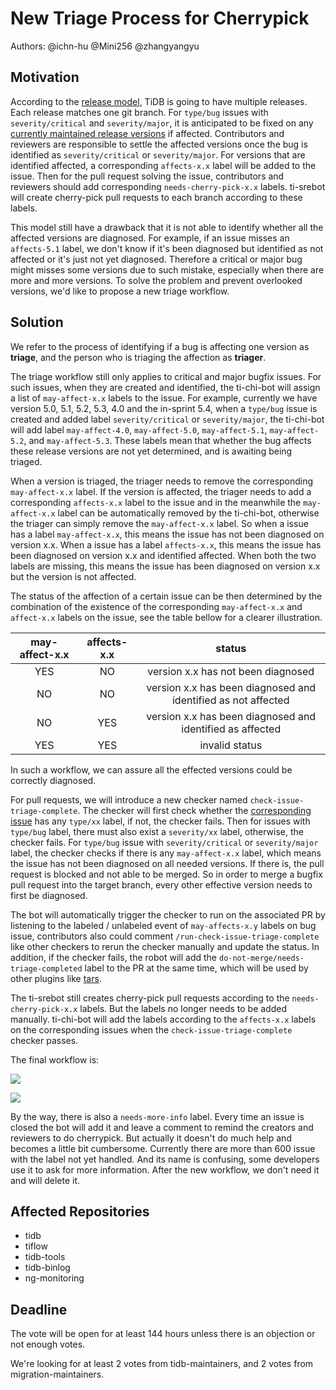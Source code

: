 # New Triage Process for Cherrypick

Authors: @ichn-hu @Mini256 @zhangyangyu

## Motivation

According to the [release model](https://pingcap.github.io/tidb-dev-guide/project-management/release-train-model.html), TiDB is going to have multiple releases. Each release matches one git branch. For `type/bug` issues with `severity/critical` and `severity/major`, it is anticipated to be fixed on any [currently maintained release versions](https://pingcap.github.io/tidb-dev-guide/project-management/release-train-model.html#what-is-tidb-version-mechanism-under-release-train-model) if affected. Contributors and reviewers are responsible to settle the affected versions once the bug is identified as `severity/critical` or `severity/major`. For versions that are identified affected, a corresponding `affects-x.x` label will be added to the issue. Then for the pull request solving the issue, contributors and reviewers should add corresponding `needs-cherry-pick-x.x` labels. ti-srebot will create cherry-pick pull requests to each branch according to these labels.

This model still have a drawback that it is not able to identify whether all the affected versions are diagnosed. For example, if an issue misses an `affects-5.1` label, we don't know if it's been diagnosed but identified as not affected or it's just not yet diagnosed. Therefore a critical or major bug might misses some versions due to such mistake, especially when there are more and more versions. To solve the problem and prevent overlooked versions, we'd like to propose a new triage workflow.

## Solution

We refer to the process of identifying if a bug is affecting one version as **triage**, and the person who is triaging the affection as **triager**.

The triage workflow still only applies to critical and major bugfix issues. For such issues, when they are created and identified, the ti-chi-bot will assign a list of `may-affect-x.x` labels to the issue. For example, currently we have version 5.0, 5.1, 5.2, 5.3, 4.0 and the in-sprint 5.4, when a `type/bug` issue is created and added label `severity/critical` or `severity/major`, the ti-chi-bot will add label `may-affect-4.0`, `may-affect-5.0`, `may-affect-5.1`, `may-affect-5.2`, and `may-affect-5.3`. These labels mean that whether the bug affects these release versions are not yet determined, and is awaiting being triaged.

When a version is triaged, the triager needs to remove the corresponding `may-affect-x.x` label. If the version is affected, the triager needs to add a corresponding `affects-x.x` label to the issue and in the meanwhile the `may-affect-x.x` label can be automatically removed by the ti-chi-bot, otherwise the triager can simply remove the `may-affect-x.x` label. So when a issue has a label `may-affect-x.x`, this means the issue has not been diagnosed on version x.x. When a issue has a label `affects-x.x`, this means the issue has been diagnosed on version x.x and identified affected. When both the two labels are missing, this means the issue has been diagnosed on version x.x but the version is not affected.

The status of the affection of a certain issue can be then determined by the combination of the existence of the corresponding `may-affect-x.x` and `affect-x.x` labels on the issue, see the table bellow for a clearer illustration.

| may-affect-x.x | affects-x.x |                         status                                |
|:--------------:|:-----------:|:-------------------------------------------------------------:|
|     YES        |    NO       | version x.x has not been diagnosed                            |
|     NO         |    NO       | version x.x has been diagnosed and identified as not affected |
|     NO         |    YES      | version x.x has been diagnosed and identified as affected     |
|     YES        |    YES      | invalid status                                                |

In such a workflow, we can assure all the effected versions could be correctly diagnosed. 

For pull requests, we will introduce a new checker named `check-issue-triage-complete`. The checker will first check whether the [corresponding issue](https://pingcap.github.io/tidb-dev-guide/contribute-to-tidb/contribute-code.html#referring-to-an-issue) has any `type/xx` label, if not, the checker fails. Then for issues with `type/bug` label, there must also exist a `severity/xx` label, otherwise, the checker fails. For `type/bug` issue with `severity/critical` or `severity/major` label, the checker checks if there is any `may-affect-x.x` label, which means the issue has not been diagnosed on all needed versions. If there is, the pull request is blocked and not able to be merged. So in order to merge a bugfix pull request into the target branch, every other effective version needs to first be diagnosed. 

The bot will automatically trigger the checker to run on the associated PR by listening to the labeled / unlabeled event of `may-affects-x.y` labels on bug issue, contributors also could comment `/run-check-issue-triage-complete` like other checkers to rerun the checker manually and update the status. In addition, if the checker fails, the robot will add the `do-not-merge/needs-triage-completed` label to the PR at the same time, which will be used by other plugins like [tars](https://book.prow.tidb.io/#/en/plugins/tars).

The ti-srebot still creates cherry-pick pull requests according to the `needs-cherry-pick-x.x` labels. But the labels no longer needs to be added manually. ti-chi-bot will add the labels according to the `affects-x.x` labels on the corresponding issues when the `check-issue-triage-complete` checker passes. 

The final workflow is:

[![](https://mermaid.ink/img/eyJjb2RlIjoiZ3JhcGggVERcbiAgICBBW25ldyBidWcgaXNzdWVdIC0tPiBCKGF1dG8gYWRkIHR5cGUvYnVnIGxhYmVsKVxuICAgIEIgLS0-IEModHJpYWdlcnMgYWRkIHNldmVyaXR5L3h4IGxhYmVsKVxuICAgIEMgLS0-IER7c2V2ZXJpdHkvY3JpdGljYWwgb3Igc2V2ZXJpdHkvbWFqb3J9XG4gICAgRCAtLT4gfFllc3wgRShib3QgYWRkcyBtYXktYWZmZWN0LXgueCBsYWJlbHMpXG4gICAgRCAtLT4gfE5vfCBHXG4gICAgRSAtLT4gRih0cmlhZ2VycyBkaWFnbm9zZSBlYWNoIHZlcnNpb24gYW5kIGNoYW5nZSBtYXktYWZmZWN0LXgueCBsYWJlbCB0byBhZmZlY3RzLXgueCBsYWJlbClcbiAgICBGIC0tPiBHW2VuZF0iLCJtZXJtYWlkIjp7InRoZW1lIjoiZGVmYXVsdCJ9LCJ1cGRhdGVFZGl0b3IiOmZhbHNlLCJhdXRvU3luYyI6dHJ1ZSwidXBkYXRlRGlhZ3JhbSI6ZmFsc2V9)](https://mermaid-js.github.io/mermaid-live-editor/edit#eyJjb2RlIjoiZ3JhcGggVERcbiAgICBBW25ldyBidWcgaXNzdWVdIC0tPiBCKGF1dG8gYWRkIHR5cGUvYnVnIGxhYmVsKVxuICAgIEIgLS0-IEModHJpYWdlcnMgYWRkIHNldmVyaXR5L3h4IGxhYmVsKVxuICAgIEMgLS0-IER7c2V2ZXJpdHkvY3JpdGljYWwgb3Igc2V2ZXJpdHkvbWFqb3J9XG4gICAgRCAtLT4gfFllc3wgRShib3QgYWRkcyBtYXktYWZmZWN0LXgueCBsYWJlbHMpXG4gICAgRCAtLT4gfE5vfCBHXG4gICAgRSAtLT4gRih0cmlhZ2VycyBkaWFnbm9zZSBlYWNoIHZlcnNpb24gYW5kIGNoYW5nZSBtYXktYWZmZWN0LXgueCBsYWJlbCB0byBhZmZlY3RzLXgueCBsYWJlbClcbiAgICBGIC0tPiBHW2VuZF0iLCJtZXJtYWlkIjoie1xuICBcInRoZW1lXCI6IFwiZGVmYXVsdFwiXG59IiwidXBkYXRlRWRpdG9yIjpmYWxzZSwiYXV0b1N5bmMiOnRydWUsInVwZGF0ZURpYWdyYW0iOmZhbHNlfQ)

[![](https://mermaid.ink/img/eyJjb2RlIjoiZ3JhcGggVERcbiAgICBBW25ldyBwdWxsIHJlcXVlc3RdIC0tPiBCe2hhcyBjb3JyZXNwb25kaW5nIGlzc3VlfVxuICAgIEIgLS0-IHxZZXN8IEN7aXNzdWUgaGFzIHR5cGUveHggbGFiZWx9XG4gICAgQiAtLT4gfE5vfCBEW2NoZWNrZXIgZmFpbHNdXG4gICAgQyAtLT4gfFllc3wgRXtpc3N1ZSBoYXMgdHlwZS9idWcgbGFiZWx9XG4gICAgQyAtLT4gfE5vfCBEXG4gICAgRSAtLT4gfFllc3wgR3tpc3N1ZSBoYXMgc2V2ZXJpdHkveHggbGFiZWx9XG4gICAgRSAtLT4gfE5vfCBGW2NoZWNrZXIgcGFzc2VzXVxuICAgIEcgLS0-IHxZZXN8IEh7aXNzdWUgaGFzIHNldmVyaXR5L2NyaXRpY2FsIG9yIHNldmVyaXR5L21ham9yIGxhYmVsfVxuICAgIEcgLS0-IHxOb3wgRFxuICAgIEggLS0-IHxZZXN8IEl7aXNzdWUgaGFzIGFueSBtYXktYWZmZWN0LXgueCBsYWJlbH1cbiAgICBIIC0tPiB8Tm98IEZcbiAgICBJIC0tPiB8WWVzfCBEXG4gICAgSSAtLT4gfE5vfCBGXG4gICAgRiAtLT4gSltib3QgYWRkcyBuZWVkcy1jaGVycnktcGljay14LnggbGFiZWxzIGFjY29yZGluZyB0byBpc3N1ZSBhZmZlY3RzLXgueCBsYWJlbHNdXG4gICAgSiAtLT4gS1tib3QgY3JlYXRlcyBjaGVycnktcGljayBwdWxsIHJlcXVlc3RzIGFmdGVyIG1lcmdlXSIsIm1lcm1haWQiOnsidGhlbWUiOiJkZWZhdWx0In0sInVwZGF0ZUVkaXRvciI6ZmFsc2UsImF1dG9TeW5jIjp0cnVlLCJ1cGRhdGVEaWFncmFtIjpmYWxzZX0)](https://mermaid-js.github.io/mermaid-live-editor/edit#eyJjb2RlIjoiZ3JhcGggVERcbiAgICBBW25ldyBwdWxsIHJlcXVlc3RdIC0tPiBCe2hhcyBjb3JyZXNwb25kaW5nIGlzc3VlfVxuICAgIEIgLS0-IHxZZXN8IEN7aXNzdWUgaGFzIHR5cGUveHggbGFiZWx9XG4gICAgQiAtLT4gfE5vfCBEW2NoZWNrZXIgZmFpbHNdXG4gICAgQyAtLT4gfFllc3wgRXtpc3N1ZSBoYXMgdHlwZS9idWcgbGFiZWx9XG4gICAgQyAtLT4gfE5vfCBEXG4gICAgRSAtLT4gfFllc3wgR3tpc3N1ZSBoYXMgc2V2ZXJpdHkveHggbGFiZWx9XG4gICAgRSAtLT4gfE5vfCBGW2NoZWNrZXIgcGFzc2VzXVxuICAgIEcgLS0-IHxZZXN8IEh7aXNzdWUgaGFzIHNldmVyaXR5L2NyaXRpY2FsIG9yIHNldmVyaXR5L21ham9yIGxhYmVsfVxuICAgIEcgLS0-IHxOb3wgRFxuICAgIEggLS0-IHxZZXN8IEl7aXNzdWUgaGFzIGFueSBtYXktYWZmZWN0LXgueCBsYWJlbH1cbiAgICBIIC0tPiB8Tm98IEZcbiAgICBJIC0tPiB8WWVzfCBEXG4gICAgSSAtLT4gfE5vfCBGXG4gICAgRiAtLT4gSltib3QgYWRkcyBuZWVkcy1jaGVycnktcGljay14LnggbGFiZWxzIGFjY29yZGluZyB0byBpc3N1ZSBhZmZlY3RzLXgueCBsYWJlbHNdXG4gICAgSiAtLT4gS1tib3QgY3JlYXRlcyBjaGVycnktcGljayBwdWxsIHJlcXVlc3RzIGFmdGVyIG1lcmdlXSIsIm1lcm1haWQiOiJ7XG4gIFwidGhlbWVcIjogXCJkZWZhdWx0XCJcbn0iLCJ1cGRhdGVFZGl0b3IiOmZhbHNlLCJhdXRvU3luYyI6dHJ1ZSwidXBkYXRlRGlhZ3JhbSI6ZmFsc2V9)

By the way, there is also a `needs-more-info` label. Every time an issue is closed the bot will add it and leave a comment to remind the creators and reviewers to do cherrypick. But actually it doesn't do much help and becomes a little bit cumbersome. Currently there are more than 600 issue with the label not yet handled. And its name is confusing, some developers use it to ask for more information. After the new workflow, we don't need it and will delete it.

## Affected Repositories

* tidb
* tiflow
* tidb-tools
* tidb-binlog
* ng-monitoring

## Deadline

The vote will be open for at least 144 hours unless there is an objection or not enough votes.

We're looking for at least 2 votes from tidb-maintainers, and 2 votes from migration-maintainers.
